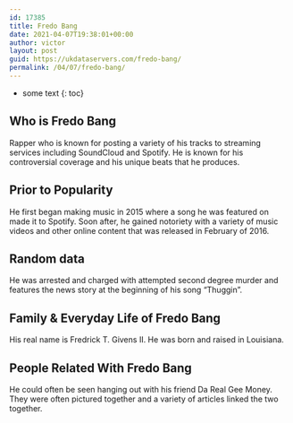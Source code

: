 ```yaml
---
id: 17385
title: Fredo Bang
date: 2021-04-07T19:38:01+00:00
author: victor
layout: post
guid: https://ukdataservers.com/fredo-bang/
permalink: /04/07/fredo-bang/
---
```


* some text
{: toc}


## Who is Fredo Bang



Rapper who is known for posting a variety of his tracks to streaming services including SoundCloud and Spotify. He is known for his controversial coverage and his unique beats that he produces. 

                
                
                
## Prior to Popularity



He first began making music in 2015 where a song he was featured on made it to Spotify. Soon after, he gained notoriety with a variety of music videos and other online content that was released in February of 2016. 

                
                
                
## Random data



He was arrested and charged with attempted second degree murder and features the news story at the beginning of his song &#8220;Thuggin&#8221;. 

                
                
                
## Family & Everyday Life of Fredo Bang



His real name is Fredrick T. Givens II. He was born and raised in Louisiana. 

                
                
                
## People Related With Fredo Bang



He could often be seen hanging out with his friend Da Real Gee Money. They were often pictured together and a variety of articles linked the two together.  

                
              
            
          
          
          